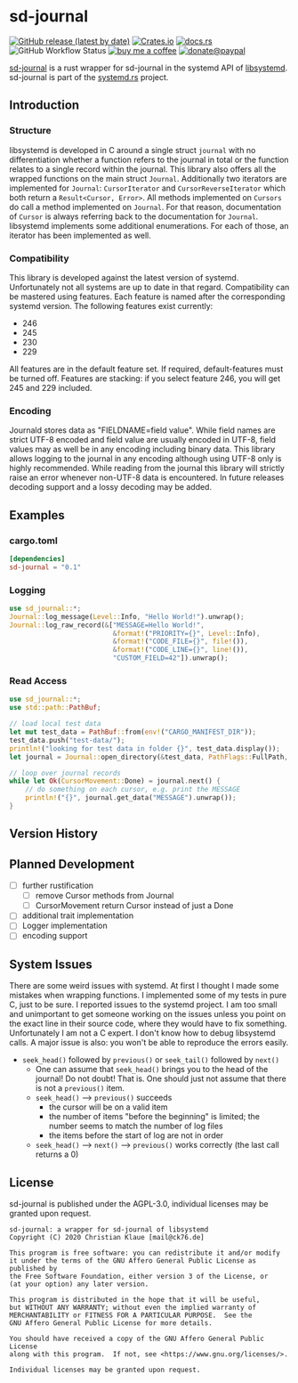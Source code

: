 # sd-journal

[![GitHub release (latest by date)](https://img.shields.io/github/v/release/ente76/sd-journal?label=github&logo=github)](https://github.com/ente76/sd-journal)  [![Crates.io](https://img.shields.io/crates/v/sd-journal)](https://crates.io/crates/sd-journal)  [![docs.rs](https://docs.rs/sd-journal/badge.svg)](https://docs.rs/sd-journal/)  ![GitHub Workflow Status](https://img.shields.io/github/workflow/status/ente76/sd-journal/test?label=test&logo=github) [![buy me a coffee](https://img.shields.io/badge/buy%20me%20a%20coffee-or%20I%20sing-53a0d0?style=flat&logo=Buy-Me-A-Coffee)](https://www.buymeacoffee.com/ente)  [![donate@paypal](https://img.shields.io/badge/paypal-donation-53a0d0?style=flat&logo=paypal)](https://www.paypal.com/donate?hosted_button_id=CRGNTJBS4AD4G)  

[sd-journal](https://github.com/ente76/sd-journal) is a rust wrapper for sd-journal in the systemd API of [libsystemd](https://www.freedesktop.org/software/systemd/man/sd-journal.html).  sd-journal is part of the [systemd.rs](https://github.com/ente76/systemd.rs) project.

## Introduction

### Structure

libsystemd is developed in C around a single struct `journal` with no differentiation whether a function refers to the journal in total or the function relates to a single record within the journal.  This library also offers all the wrapped functions on the main struct `Journal`. Additionally two iterators are implemented for `Journal`: `CursorIterator` and `CursorReverseIterator` which both return a `Result<Cursor, Error>`. All methods implemented on `Cursors` do call a method implemented on `Journal`. For that reason, documentation of `Cursor` is always referring back to the documentation for `Journal`.  
libsystemd implements some additional enumerations. For each of those, an iterator has been implemented as well.

### Compatibility

This library is developed against the latest version of systemd. Unfortunately not all systems are up to date in that regard. Compatibility can be mastered using features. Each feature is named after the corresponding systemd version. The following features exist currently:

- 246
- 245
- 230
- 229

All features are in the default feature set. If required, default-features must be turned off. Features are stacking: if you select feature 246, you will get 245 and 229 included.

### Encoding

Journald stores data as "FIELDNAME=field value". While field names are
strict UTF-8 encoded and field value are usually encoded in UTF-8, field
values may as well be in any encoding including binary data.
This library allows logging to the journal in any encoding although using
UTF-8 only is highly recommended. While reading from the journal this
library will strictly raise an error whenever non-UTF-8 data is encountered.
In future releases decoding support and a lossy decoding may be added.

## Examples

### cargo.toml

```toml
[dependencies]
sd-journal = "0.1"
```

### Logging

```rust
use sd_journal::*;
Journal::log_message(Level::Info, "Hello World!").unwrap();
Journal::log_raw_record(&["MESSAGE=Hello World!",
                          &format!("PRIORITY={}", Level::Info),
                          &format!("CODE_FILE={}", file!()),
                          &format!("CODE_LINE={}", line!()),
                          "CUSTOM_FIELD=42"]).unwrap();
```

### Read Access

```rust
use sd_journal::*;
use std::path::PathBuf;

// load local test data
let mut test_data = PathBuf::from(env!("CARGO_MANIFEST_DIR"));
test_data.push("test-data/");
println!("looking for test data in folder {}", test_data.display());
let journal = Journal::open_directory(&test_data, PathFlags::FullPath, UserFlags::AllUsers).unwrap();

// loop over journal records
while let Ok(CursorMovement::Done) = journal.next() {
    // do something on each cursor, e.g. print the MESSAGE
    println!("{}", journal.get_data("MESSAGE").unwrap());
}
```

## Version History

## Planned Development

- [ ] further rustification
  - [ ] remove Cursor methods from Journal
  - [ ] CursorMovement return Cursor instead of just a Done
- [ ] additional trait implementation
- [ ] Logger implementation
- [ ] encoding support

## System Issues

There are some weird issues with systemd. At first I thought I made some mistakes when wrapping functions. I implemented some of my tests in pure C, just to be sure. I reported issues to the systemd project. I am too small and unimportant to get someone working on the issues unless you point on the exact line in their source code, where they would have to fix something. Unfortunately I am not a C expert. I don't know how to debug libsystemd calls. A major issue is also: you won't be able to reproduce the errors easily.

- `seek_head()` followed by `previous()` or `seek_tail()` followed by `next()`
  - One can assume that `seek_head()` brings you to the head of the journal! Do not doubt! That is. One should just not assume that there is not a `previous()` item.
  - `seek_head()` --> `previous()` succeeds
    - the cursor will be on a valid item
    - the number of items "before the beginning" is limited; the number seems to match the number of log files
    - the items before the start of log are not in order
  - `seek_head()` --> `next()` --> `previous()` works correctly (the last call returns a 0)

## License

sd-journal is published under the AGPL-3.0, individual licenses may be granted upon request.

```license
sd-journal: a wrapper for sd-journal of libsystemd
Copyright (C) 2020 Christian Klaue [mail@ck76.de]

This program is free software: you can redistribute it and/or modify
it under the terms of the GNU Affero General Public License as published by
the Free Software Foundation, either version 3 of the License, or
(at your option) any later version.

This program is distributed in the hope that it will be useful,
but WITHOUT ANY WARRANTY; without even the implied warranty of
MERCHANTABILITY or FITNESS FOR A PARTICULAR PURPOSE.  See the
GNU Affero General Public License for more details.

You should have received a copy of the GNU Affero General Public License
along with this program.  If not, see <https://www.gnu.org/licenses/>.

Individual licenses may be granted upon request.
```

